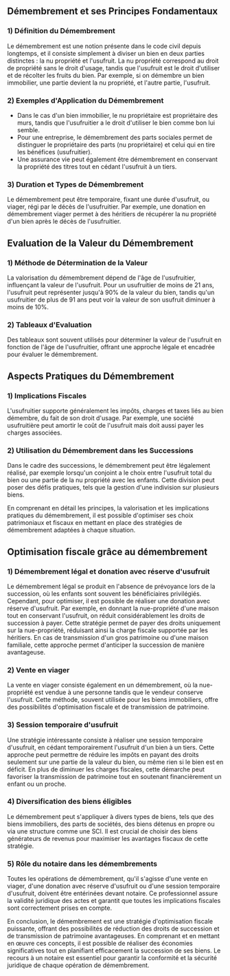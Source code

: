 ## Démembrement et ses Principes Fondamentaux

### 1) Définition du Démembrement

Le démembrement est une notion présente dans le code civil depuis longtemps, et il consiste simplement à diviser un bien en deux parties distinctes : la nu propriété et l'usufruit. La nu propriété correspond au droit de propriété sans le droit d'usage, tandis que l'usufruit est le droit d'utiliser et de récolter les fruits du bien. Par exemple, si on démembre un bien immobilier, une partie devient la nu propriété, et l'autre partie, l'usufruit.

### 2) Exemples d'Application du Démembrement

- Dans le cas d'un bien immobilier, le nu propriétaire est propriétaire des murs, tandis que l'usufruitier a le droit d'utiliser le bien comme bon lui semble.
- Pour une entreprise, le démembrement des parts sociales permet de distinguer le propriétaire des parts (nu propriétaire) et celui qui en tire les bénéfices (usufruitier).
- Une assurance vie peut également être démembrement en conservant la propriété des titres tout en cédant l'usufruit à un tiers.

### 3) Duration et Types de Démembrement

Le démembrement peut être temporaire, fixant une durée d'usufruit, ou viager, régi par le décès de l'usufruitier. Par exemple, une donation en démembrement viager permet à des héritiers de récupérer la nu propriété d'un bien après le décès de l'usufruitier.

## Evaluation de la Valeur du Démembrement

### 1) Méthode de Détermination de la Valeur

La valorisation du démembrement dépend de l'âge de l'usufruitier, influençant la valeur de l'usufruit. Pour un usufruitier de moins de 21 ans, l'usufruit peut représenter jusqu'à 90% de la valeur du bien, tandis qu'un usufruitier de plus de 91 ans peut voir la valeur de son usufruit diminuer à moins de 10%.

### 2) Tableaux d'Evaluation

Des tableaux sont souvent utilisés pour déterminer la valeur de l'usufruit en fonction de l'âge de l'usufruitier, offrant une approche légale et encadrée pour évaluer le démembrement.

## Aspects Pratiques du Démembrement

### 1) Implications Fiscales

L'usufruitier supporte généralement les impôts, charges et taxes liés au bien démembre, du fait de son droit d'usage. Par exemple, une société usufruitière peut amortir le coût de l'usufruit mais doit aussi payer les charges associées.

### 2) Utilisation du Démembrement dans les Successions

Dans le cadre des successions, le démembrement peut être légalement réalisé, par exemple lorsqu'un conjoint a le choix entre l'usufruit total du bien ou une partie de la nu propriété avec les enfants. Cette division peut poser des défis pratiques, tels que la gestion d'une indivision sur plusieurs biens.

En comprenant en détail les principes, la valorisation et les implications pratiques du démembrement, il est possible d'optimiser ses choix patrimoniaux et fiscaux en mettant en place des stratégies de démembrement adaptées à chaque situation.

## Optimisation fiscale grâce au démembrement

### 1) Démembrement légal et donation avec réserve d'usufruit

Le démembrement légal se produit en l'absence de prévoyance lors de la succession, où les enfants sont souvent les bénéficiaires privilégiés. Cependant, pour optimiser, il est possible de réaliser une donation avec réserve d'usufruit. Par exemple, en donnant la nue-propriété d'une maison tout en conservant l'usufruit, on réduit considérablement les droits de succession à payer. Cette stratégie permet de payer des droits uniquement sur la nue-propriété, réduisant ainsi la charge fiscale supportée par les héritiers. En cas de transmission d'un gros patrimoine ou d'une maison familiale, cette approche permet d'anticiper la succession de manière avantageuse.

### 2) Vente en viager

La vente en viager consiste également en un démembrement, où la nue-propriété est vendue à une personne tandis que le vendeur conserve l'usufruit. Cette méthode, souvent utilisée pour les biens immobiliers, offre des possibilités d'optimisation fiscale et de transmission de patrimoine.

### 3) Session temporaire d'usufruit

Une stratégie intéressante consiste à réaliser une session temporaire d'usufruit, en cédant temporairement l'usufruit d'un bien à un tiers. Cette approche peut permettre de réduire les impôts en payant des droits seulement sur une partie de la valeur du bien, ou même rien si le bien est en déficit. En plus de diminuer les charges fiscales, cette démarche peut favoriser la transmission de patrimoine tout en soutenant financièrement un enfant ou un proche.

### 4) Diversification des biens éligibles

Le démembrement peut s'appliquer à divers types de biens, tels que des biens immobiliers, des parts de sociétés, des biens détenus en propre ou via une structure comme une SCI. Il est crucial de choisir des biens générateurs de revenus pour maximiser les avantages fiscaux de cette stratégie.

### 5) Rôle du notaire dans les démembrements

Toutes les opérations de démembrement, qu'il s'agisse d'une vente en viager, d'une donation avec réserve d'usufruit ou d'une session temporaire d'usufruit, doivent être entérinées devant notaire. Ce professionnel assure la validité juridique des actes et garantit que toutes les implications fiscales sont correctement prises en compte.

En conclusion, le démembrement est une stratégie d'optimisation fiscale puissante, offrant des possibilités de réduction des droits de succession et de transmission de patrimoine avantageuses. En comprenant et en mettant en œuvre ces concepts, il est possible de réaliser des économies significatives tout en planifiant efficacement la succession de ses biens. Le recours à un notaire est essentiel pour garantir la conformité et la sécurité juridique de chaque opération de démembrement.